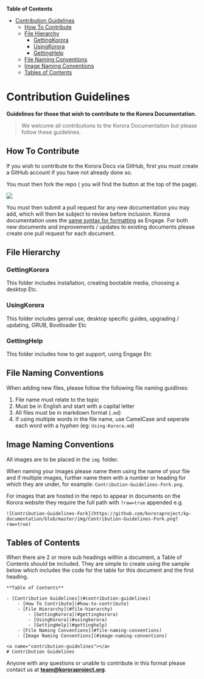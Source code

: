 

**Table of Contents**  

- [Contribution Guidelines](#contribution-guidelines)
    - [How To Contribute](#how-to-contribute)
    - [File Hierarchy](#file-hierarchy)
        - [GettingKorora](#gettingkorora)
        - [UsingKorora](#usingkorora)
        - [GettingHelp](#gettinghelp)
    - [File Naming Conventions](#file-naming-conventions)
    - [Image Naming Conventions](#image-naming-conventions)
    - [Tables of Contents](#toc)


<a name="contribution-guidelines"></a>
# Contribution Guidelines

**Guidelines for those that wish to contribute to the Korora Documentation.**

> We welcome all contributions to the Korora Documentation but please follow these guidelines.

<a name="how-to-contribute"></a>
## How To Contribute

If you wish to contribute to the Korora Docs via GitHub, first you must create a GitHub account if you have not already done so.

You must then  fork the repo ( you will find the button at the top of the page).

![](img/Contibution-Guidelines-Fork.png)

You must then submit a pull request for any new documentation you may add, which will then be subject to review before inclusion. Korora documentation uses the [same syntax for formatting](https://kororaproject.org/support/engage/syntax) as Engage. For both new documents and improvements / updates to existing documents please create one pull request for each document.


<a name="file-hierarchy"></a>
## File Hierarchy


<a name="gettingkorora"></a>
### GettingKorora
This folder includes installation, creating bootable media, choosing a desktop Etc.

<a name="usingkorora"></a>
### UsingKorora
This folder includes genral use, desktop specific guides, upgrading / updating, GRUB, Bootloader Etc

<a name="gettinghelp"></a>
### GettingHelp
This folder includes how to get support, using Engage Etc

<a name="file-naming-conventions"></a>
## File Naming Conventions
When adding new files, please follow the following file naming guidlines:
1. File name must relate to the topic
2. Must be in English and start with a capital letter
3. All files must be in markdown format (`.md`)
4. If using multiple words in the file name, use CamelCase and seperate each word with a hyphen (eg: `Using-Korora.md`)


<a name="image-naming-conventions"></a>
## Image Naming Conventions
All images are to be placed in the `img `folder.

When naming your images please name them using the name of your file and if multiple images, further name them with a number or heading for which they are under, for example: `Contribution-Guidelines-Fork.png`.

For images that are hosted in the repo to appear in documents on the Korora website they require the full path with `?raw=true` appended e.g.
```
![Contribution-Guidelines-Fork](https://github.com/kororaproject/kp-documentation/blob/master/img/Contribution-Guidelines-Fork.png?raw=true)
```
<a name="toc"></a>
## Tables of Contents
When there are 2 or more sub headings within a document, a Table of Contents should be included. They are simple to create using the sample below which includes the code for the table for this document and the first heading.
```
**Table of Contents**  

- [Contribution Guidelines](#contribution-guidelines)
    - [How To Contribute](#how-to-contribute)
    - [File Hierarchy](#file-hierarchy)
        - [GettingKorora](#gettingkorora)
        - [UsingKorora](#usingkorora)
        - [GettingHelp](#gettinghelp)
    - [File Naming Conventions](#file-naming-conventions)
    - [Image Naming Conventions](#image-naming-conventions)

<a name="contribution-guidelines"></a>
# Contribution Guidelines
```


Anyone with any questions or unable to contribute in this format please contact us at **team@kororaproject.org**.

